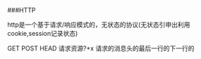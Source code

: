 ###HTTP

http是一个基于请求/响应模式的，无状态的协议(无状态引申出利用cookie,session记录状态)

GET POST HEAD
请求资源?+x
请求的消息头的最后一行的下一行的
 
 
 
